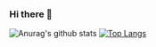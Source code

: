 ### Hi there 👋

<!--
**hashan99/hashan99** is a ✨ _special_ ✨ repository because its `README.md` (this file) appears on your GitHub profile.

Here are some ideas to get you started:

- 🔭 I’m currently working on ...
- 🌱 I’m currently learning ...
- 👯 I’m looking to collaborate on ...
- 🤔 I’m looking for help with ...
- 💬 Ask me about ...
- 📫 How to reach me: ...
- 😄 Pronouns: ...
- ⚡ Fun fact: ...
-->

![Anurag's github stats](https://github-readme-stats.vercel.app/api?username=hashan99&show_icons=true&theme=dark)
[![Top Langs](https://github-readme-stats.vercel.app/api/top-langs/?username=hashan99)](https://github.com/anuraghazra/github-readme-stats)
